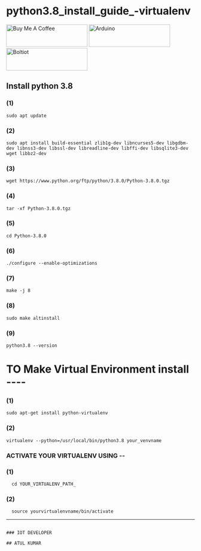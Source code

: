 # python3.8_install_guide_-virtualenv

<a href="https://www.buymeacoffee.com/atulkumar6556" target="_blank"><img src="https://cdn.buymeacoffee.com/buttons/v2/default-yellow.png" alt="Buy Me A Coffee" style="height: 60px !important;width: 217px !important;" ></a>
<a href="https://forum.arduino.cc/u/atulkumar6556" target="_blank"><img src="https://upload.wikimedia.org/wikipedia/commons/thumb/8/87/Arduino_Logo.svg/1280px-Arduino_Logo.svg.png" alt="Arduino " style="height: 60px !important;width: 217px !important; " ></a>
<a href="https://forum.boltiot.com/u/atulkumar6556/" target="_blank"><img src="https://i0.wp.com/atlanta.makerfaire.com/wp-content/uploads/sites/9/gravity_forms/16-172723c9d9294ab43c7a992c8f41d157/2018/09/Bolt_MakerFaire.png?fit=750%2C500&strip=all" alt="Boltiot" style="height: 60px !important;width: 217px !important;radius: 20%  !important;" ></a>


## Install python 3.8 

### (1)
    sudo apt update
### (2)
    sudo apt install build-essential zlib1g-dev libncurses5-dev libgdbm-dev libnss3-dev libssl-dev libreadline-dev libffi-dev libsqlite3-dev wget libbz2-dev
### (3)
    wget https://www.python.org/ftp/python/3.8.0/Python-3.8.0.tgz
### (4)
    tar -xf Python-3.8.0.tgz
### (5)
    cd Python-3.8.0
### (6)
    ./configure --enable-optimizations
### (7)
    make -j 8
### (8)
    sudo make altinstall
### (9)
    python3.8 --version

#  TO Make Virtual Environment install ----
### (1)
    sudo apt-get install python-virtualenv
### (2)
    virtualenv --python=/usr/local/bin/python3.8 your_venvname

### ACTIVATE YOUR VIRTUALENV USING --

### (1)
      cd YOUR_VIRTUALENV_PATH_
      
### (2)
      source yourvirtualenvname/bin/activate
      
      
--------------------------------------------------------------------------------   
                  
                                                                                                          ### IOT DEVELOPER
                                                                                                          ## ATUL KUMAR

